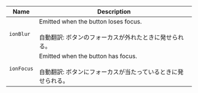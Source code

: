 
| Name | Description |
| --- | --- |
| `ionBlur` | Emitted when the button loses focus.<br /><br />自動翻訳: ボタンのフォーカスが外れたときに発せられる。 |
| `ionFocus` | Emitted when the button has focus.<br /><br />自動翻訳: ボタンにフォーカスが当たっているときに発せられる。 |

